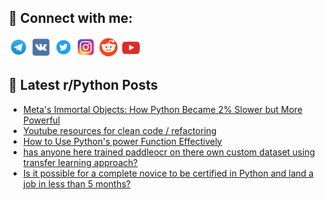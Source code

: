 ## 🔎 Connect with me:
[<img src="https://github.com/bullbesh/bullbesh/blob/main/images/Telegram.png" width="32" height="32" />](https://t.me/bullbesh)
[<img src="https://github.com/bullbesh/bullbesh/blob/main/images/VK.png" width="32" height="32" />](https://vk.com/bullbesh)
[<img src="https://github.com/bullbesh/bullbesh/blob/main/images/Twitter.png" width="32" height="32" />](https://twitter.com/bullbesh1)
[<img src="https://github.com/bullbesh/bullbesh/blob/main/images/Instagram.png" width="32" height="32" />](https://www.instagram.com/bullbesh)
[<img src="https://github.com/bullbesh/bullbesh/blob/main/images/Reddit.png" width="32" height="32" />](https://www.reddit.com/user/bullbesh)
[<img src="https://github.com/bullbesh/bullbesh/blob/main/images/YouTube.png" width="32" height="32" />](https://www.youtube.com/channel/UCtfjRs6uzgq5mfm8S06WTcg)

## 📕 Latest r/Python Posts
<!-- BLOG-POST-LIST:START -->
- [Meta&#39;s Immortal Objects: How Python Became 2% Slower but More Powerful](https://www.reddit.com/r/Python/comments/167y5ld/metas_immortal_objects_how_python_became_2_slower/)
- [Youtube resources for clean code / refactoring](https://www.reddit.com/r/Python/comments/167wp64/youtube_resources_for_clean_code_refactoring/)
- [How to Use Python&#39;s power Function Effectively](https://www.reddit.com/r/Python/comments/167w16c/how_to_use_pythons_power_function_effectively/)
- [has anyone here trained paddleocr on there own custom dataset using transfer learning approach?](https://www.reddit.com/r/Python/comments/167vdz4/has_anyone_here_trained_paddleocr_on_there_own/)
- [Is it possible for a complete novice to be certified in Python and land a job in less than 5 months?](https://www.reddit.com/r/Python/comments/167q9o1/is_it_possible_for_a_complete_novice_to_be/)
<!-- BLOG-POST-LIST:END -->
